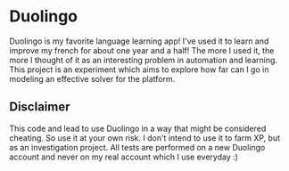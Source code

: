 # Duolingo

Duolingo is my favorite language learning app! I've used it to learn and improve my french for about one year and a half!
The more I used it, the more I thought of it as an interesting problem in automation and learning.
This project is an experiment which aims to explore how far can I go in modeling an effective solver for the platform.

## Disclaimer

This code and lead to use Duolingo in a way that might be considered cheating. So use it at your own risk.
I don't intend to use it to farm XP, but as an investigation project.
All tests are performed on a new Duolingo account and never on my real account which I use everyday :)

